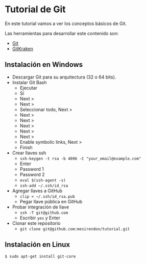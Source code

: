 # Tutorial de Git

En este tutorial vamos a ver los conceptos básicos de Git.

Las herramientas para desarrollar este contenido son:

* [Git](https://git-scm.com)
* [GitKraken](http://www.gitkraken.com)

## Instalación en Windows

* Descargar Git para su arquitectura (32 o 64 bits).
* Instalar Git Bash
  * Ejecutar
  * Sí
  * Next >
  * Next >
  * Seleccionar todo, Next >
  * Next >
  * Next >
  * Next >
  * Next >
  * Next >
  * Enable symbolic links, Next >
  * Finish
* Crear llaves ssh
  * `ssh-keygen -t rsa -b 4096 -C "your_email@example.com"`
  * Enter
  * Password 1
  * Password 2
  * `eval $(ssh-agent -s)`
  * `ssh-add ~/.ssh/id_rsa`
* Agregar llaves a GitHub
  * `clip < ~/.ssh/id_rsa.pub`
  * Pegar llave pública en GitHub
* Probar integración de llave
  * `ssh -T git@github.com`
  * Escribir `yes` y Enter
* Clonar este repositorio
  * `git clone git@github.com:mesirendon/tutorial.git`

## Instalación en Linux

```bash
$ sudo apt-get install git-core
```
